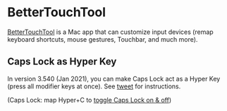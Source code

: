 # BetterTouchTool

[BetterTouchTool](https://folivora.ai) is a Mac app that can customize input devices (remap keyboard shortcuts, mouse gestures, Touchbar, and much more).

## Caps Lock as Hyper Key

In version 3.540 (Jan 2021), you can make Caps Lock act as a Hyper Key (press all modifier keys at once).
See [tweet](https://twitter.com/pinutz23/status/1351495732264632320/photo/1) for instructions.

(Caps Lock: map Hyper+C to [toggle Caps Lock on & off](https://twitter.com/wesbos/status/1351597845103652864/photo/1))
